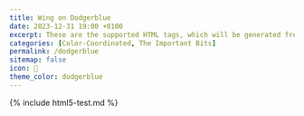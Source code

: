 ```yaml
---
title: Wing on Dodgerblue
date: 2023-12-31 19:00 +0100
excerpt: These are the supported HTML tags, which will be generated from Markdown.
categories: [Color-Coordinated, The Important Bits]
permalink: /dodgerblue
sitemap: false
icon: 🪽
theme_color: dodgerblue
---
```

{% include html5-test.md %}